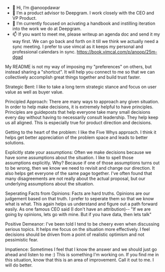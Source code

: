 - 👋 Hi, I’m @anoopdawar
- 👀 I’m a product advisor to Deepgram. I work closely with the CEO and VP Product.
- 🌱 I’m currently focused on acivating a handbook and instilling iteration into the work we do at Deepgram.
- 📫 If you want to meet me, please writeup an agenda doc and send it my way first. We can go back and forth on it till we think we actually need a sync meeting. I prefer to use vimcal as it keeps my personal and professional calendars in sync. https://book.vimcal.com/p/anoop/25m-dgad


 My README is not my way of  imposing my "preferences" on others, but instead sharing a "shortcut". It will help you connect to me so that we can collectively accomplish great things together and build trust faster.


Strategic Bent: I like to take a long term strategic stance and focus on user value as well as buyer value.

Principled Approach: There are many ways to approach any given situation. In order to help make decisions, it is extremely helpful to have principles. Principles are guideposts that help everyone take many small decisions every day without having to necessarily consult leadership. They help keep us all aligned. This is especially true for product direction and decisions.

Getting to the heart of the problem: I like the Five Whys approach. I think it helps get better appreciation of the problem space and leads to better solutions.

Explicitly state your assumptions: Often we make decisions because we have some assumptions about the situation. I like to spell those assumptions explicitly. Why? Because if one of those assumptions turns out to be wrong, then we know we need to revisit and change our direction. It also helps get everyone of the same page together. I've often found that many disagreements are not really about the actual proposal, but our underlying assumptions about the situation.

Seperating Facts from Opinions: Facts are hard truths. Opinions are our judgement based on that truth. I prefer to seperate them so that we know what is what. This again helps us understand and figure out a path forward easily. As one famous CEO said (I don't have an attribution)-- "If we are going by opinions, lets go with mine. But if you have data, then lets talk"

Positive Demeanor: I've been told I tend to be cheery even when discussing serious topics. It helps me focus on the situation more effectively. I feel decisions should be driven from a point of realistic optimism and not pessimistic fear.

Impatience: Sometimes I feel that I know the answer and we should just go ahead and listen to me :) This is something I'm working on. If you find me in this situation, know that this is an area of improvement. Call it out to me. I will do better.

<!---
anoopdawar/anoopdawar is a ✨ special ✨ repository because its `README.md` (this file) appears on your GitHub profile.
You can click the Preview link to take a look at your changes.
--->
